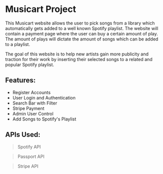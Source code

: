 # Musicart Project
This Musicart website allows the user to pick songs from a library which automatically gets added to a well known Spotify playlist. The website will contain a payment page where the user can buy a certain amount of play. The amount of plays will dictate the amount of songs which can be added to a playlist. 

The goal of this website is to help new artists gain more publicity and traction for their work by inserting their selected songs to a related and popular Spotify playlist.

## Features:
- Register Accounts
- User Login and Authentication
- Search Bar with Filter
- Stripe Payment
- Admin User Control
- Add Songs to Spotify's Playlist

## APIs Used:
> Spotify API

> Passport API

> Stripe API


